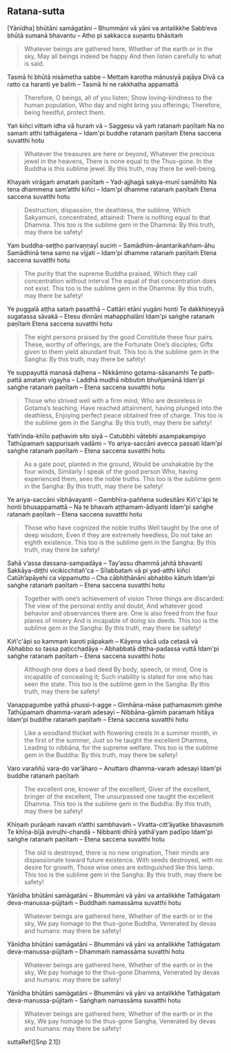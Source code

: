 ## Ratana-sutta<a id="ratana-sutta"></a>

[Yānīdha] bhūtāni samāgatāni – Bhummāni vā yāni va antalikkhe
Sabb’eva bhūtā sumanā bhavantu – Atho pi sakkacca suṇantu bhāsitaṁ


<div class="english">

> Whatever beings are gathered here,
> Whether of the earth or in the sky,
> May all beings indeed be happy
> And then listen carefully to what is said.

</div>


Tasmā hi bhūtā nisāmetha sabbe – Mettaṁ karotha mānusiyā pajāya
Divā ca ratto ca haranti ye baliṁ – Tasmā hi ne rakkhatha appamattā


<div class="english">

> Therefore, O beings, all of you listen;
> Show loving-kindness to the human population,
> Who day and night bring you offerings;
> Therefore, being heedful, protect them.

</div>


Yaṅ kiñci vittaṁ idha vā huraṁ vā – Saggesu vā yaṁ ratanaṁ paṇītaṁ
Na no samaṁ atthi tathāgatena – Idam'pi buddhe ratanaṁ paṇītaṁ
Etena saccena suvatthi hotu


<div class="english">

> Whatever the treasures are here or beyond,
> Whatever the precious jewel in the heavens,
> There is none equal to the Thus-gone.
> In the Buddha is this sublime jewel.
> By this truth, may there be well-being.

</div>


Khayaṁ virāgaṁ amataṁ paṇītaṁ – Yad-ajjhagā sakya-munī samāhito
Na tena dhammena sam’atthi kiñci – Idam'pi dhamme ratanaṁ paṇītaṁ
Etena saccena suvatthi hotu


<div class="english">

> Destruction, dispassion, the deathless, the sublime,
> Which Sakyamuni, concentrated, attained:
> There is nothing equal to that Dhamma.
> This too is the sublime gem in the Dhamma:
> By this truth, may there be safety!

</div>


Yam buddha-seṭṭho parivaṇṇayī suciṁ – Samādhim-ānantarikaññam-āhu
Samādhinā tena samo na vijjati – Idam'pi dhamme ratanaṁ paṇītaṁ
Etena saccena suvatthi hotu


<div class="english">

> The purity that the supreme Buddha praised,
> Which they call concentration without interval
> The equal of that concentration does not exist.
> This too is the sublime gem in the Dhamma:
> By this truth, may there be safety!

</div>


Ye puggalā aṭṭha sataṁ pasatthā – Cattāri etāni yugāni honti
Te dakkhiṇeyyā sugatassa sāvakā – Etesu dinnāni mahapphalāni
Idam'pi saṅghe ratanaṁ paṇītaṁ
Etena saccena suvatthi hotu


<div class="english">

> The eight persons praised by the good
> Constitute these four pairs.
> These, worthy of offerings, are the Fortunate One’s disciples;
> Gifts given to them yield abundant fruit.
> This too is the sublime gem in the Sangha:
> By this truth, may there be safety!

</div>


Ye suppayuttā manasā daḷhena – Nikkāmino gotama-sāsanamhi
Te patti-pattā amataṁ vigayha – Laddhā mudhā nibbutiṁ bhuñjamānā
Idam'pi saṅghe ratanaṁ paṇītaṁ – Etena saccena suvatthi hotu


<div class="english">

> Those who strived well with a firm mind,
> Who are desireless in Gotama’s teaching,
> Have reached attainment, having plunged into the deathless,
> Enjoying perfect peace obtained free of charge.
> This too is the sublime gem in the Sangha:
> By this truth, may there be safety!

</div>


Yath’inda-khīlo paṭhaviṁ sito siyā – Catubbhi vātebhi asampakampiyo
Tathūpamaṁ sappurisaṁ vadāmi – Yo ariya-saccāni avecca passati
Idam'pi saṅghe ratanaṁ paṇītaṁ – Etena saccena suvatthi hotu


<div class="english">

> As a gate post, planted in the ground,
> Would be unshakable by the four winds,
> Similarly I speak of the good person
> Who, having experienced them, sees the noble truths.
> This too is the sublime gem in the Sangha:
> By this truth, may there be safety!

</div>


Ye ariya-saccāni vibhāvayanti – Gambhīra-paññena sudesitāni
Kiñ'c'āpi te honti bhusappamattā – Na te bhavaṁ aṭṭhamam-ādiyanti
Idam'pi saṅghe ratanaṁ paṇītaṁ – Etena saccena suvatthi hotu


<div class="english">

> Those who have cognized the noble truths
> Well taught by the one of deep wisdom,
> Even if they are extremely heedless,
> Do not take an eighth existence.
> This too is the sublime gem in the Sangha:
> By this truth, may there be safety!

</div>


Sahā v’assa dassana-sampadāya – Tay’assu dhammā jahitā bhavanti
Sakkāya-diṭṭhi vicikicchitañ'ca – Sīlabbataṁ vā pi yad-atthi kiñci
Catūh’apāyehi ca vippamutto – Cha cābhiṭhānāni abhabbo kātuṁ
Idam'pi saṅghe ratanaṁ paṇītaṁ – Etena saccena suvatthi hotu


<div class="english">

> Together with one’s achievement of vision
> Three things are discarded:
> The view of the personal entity and doubt,
> And whatever good behavior and observances there are.
> One is also freed from the four planes of misery
> And is incapable of doing six deeds.
> This too is the sublime gem in the Sangha:
> By this truth, may there be safety!

</div>


Kiñ'c'āpi so kammaṁ karoti pāpakaṁ – Kāyena vācā uda cetasā vā
Abhabbo so tassa paṭicchadāya – Abhabbatā diṭṭha-padassa vuttā
Idam'pi saṅghe ratanaṁ paṇītaṁ – Etena saccena suvatthi hotu


<div class="english">

> Although one does a bad deed
> By body, speech, or mind,
> One is incapable of concealing it;
> Such inability is stated for one who has seen the state.
> This too is the sublime gem in the Sangha:
> By this truth, may there be safety!

</div>


Vanappagumbe yathā phussi-t-agge – Gimhāna-māse paṭhamasmiṁ gimhe
Tathūpamaṁ dhamma-varaṁ adesayi – Nibbāna-gāmiṁ paramaṁ hitāya
Idam'pi buddhe ratanaṁ paṇītaṁ – Etena saccena suvatthi hotu


<div class="english">

> Like a woodland thicket with flowering crests
> In a summer month, in the first of the summer,
> Just so he taught the excellent Dhamma,
> Leading to nibbāna, for the supreme welfare.
> This too is the sublime gem in the Buddha:
> By this truth, may there be safety!

</div>


Varo varaññū vara-do var’āharo – Anuttaro dhamma-varaṁ adesayi
Idam'pi buddhe ratanaṁ paṇītaṁ


<div class="english">

> The excellent one, knower of the excellent,
> Giver of the excellent, bringer of the excellent,
> The unsurpassed one taught the excellent Dhamma.
> This too is the sublime gem in the Buddha:
> By this truth, may there be safety!

</div>


Khīṇaṁ purāṇaṁ navaṁ n’atthi sambhavaṁ – Viratta-citt’āyatike bhavasmiṁ
Te khīṇa-bījā aviruḷhi-chandā – Nibbanti dhīrā yathā’yam padīpo
Idam'pi saṅghe ratanaṁ paṇītaṁ – Etena saccena suvatthi hotu


<div class="english">

> The old is destroyed, there is no new origination,
> Their minds are dispassionate toward future existence.
> With seeds destroyed, with no desire for growth,
> Those wise ones are extinguished like this lamp.
> This too is the sublime gem in the Sangha:
> By this truth, may there be safety!

</div>


Yānīdha bhūtāni samāgatāni – Bhummāni vā yāni va antalikkhe
Tathāgataṁ deva-manussa-pūjitaṁ – Buddhaṁ namassāma suvatthi hotu


<div class="english">

> Whatever beings are gathered here,
> Whether of the earth or in the sky,
> We pay homage to the thus-gone Buddha,
> Venerated by devas and humans: may there be safety!

</div>


Yānīdha bhūtāni samāgatāni – Bhummāni vā yāni va antalikkhe
Tathāgataṁ deva-manussa-pūjitaṁ – Dhammaṁ namassāma suvatthi hotu


<div class="english">

> Whatever beings are gathered here,
> Whether of the earth or in the sky,
> We pay homage to the thus-gone Dhamma,
> Venerated by devas and humans: may there be safety!

</div>


Yānīdha bhūtāni samāgatāni – Bhummāni vā yāni va antalikkhe
Tathāgataṁ deva-manussa-pūjitaṁ – Saṅghaṁ namassāma suvatthi hotu


<div class="english">

> Whatever beings are gathered here,
> Whether of the earth or in the sky,
> We pay homage to the thus-gone Sangha,
> Venerated by devas and humans: may there be safety!


</div>
</div>


suttaRef{[Snp 2.1]}
